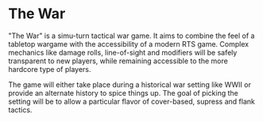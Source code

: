The War
=======

"The War" is a simu-turn tactical war game. It aims to combine the feel of a tabletop wargame with the accessibility of a modern RTS game. Complex mechanics like damage rolls, line-of-sight and modifiers will be safely transparent to new players, while remaining accessible to the more hardcore type of players.

The game will either take place during a historical war setting like WWII or provide an alternate history to spice things up. The goal of picking the setting will be to allow a particular flavor of cover-based, supress and flank tactics.


